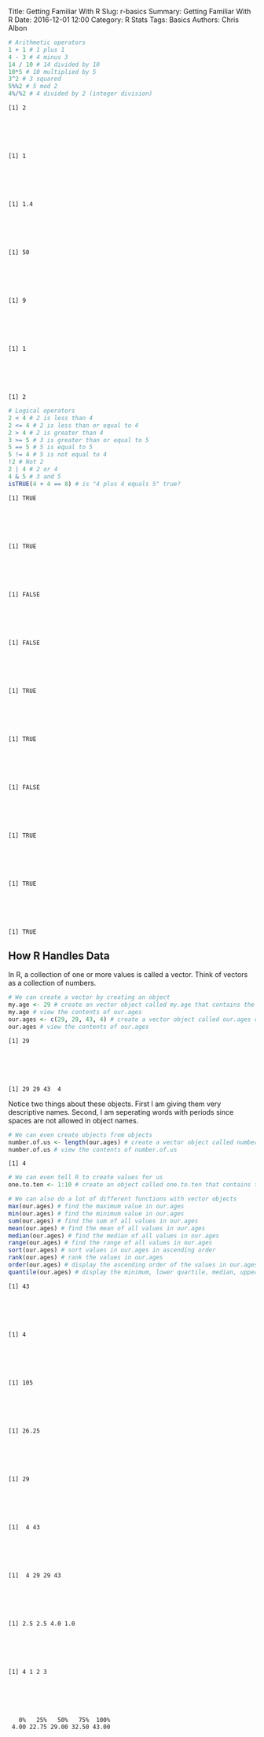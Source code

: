 Title: Getting Familiar With R
Slug: r-basics
Summary: Getting Familiar With R
Date: 2016-12-01 12:00
Category: R Stats
Tags: Basics
Authors: Chris Albon




```R
# Arithmetic operators
1 + 1 # 1 plus 1
4 - 3 # 4 minus 3
14 / 10 # 14 divided by 10
10*5 # 10 multiplied by 5
3^2 # 3 squared
5%%2 # 5 mod 2
4%/%2 # 4 divided by 2 (integer division)
```




    [1] 2






    [1] 1






    [1] 1.4






    [1] 50






    [1] 9






    [1] 1






    [1] 2




```R
# Logical operators
2 < 4 # 2 is less than 4
2 <= 4 # 2 is less than or equal to 4
2 > 4 # 2 is greater than 4
3 >= 5 # 3 is greater than or equal to 5
5 == 5 # 5 is equal to 5
5 != 4 # 5 is not equal to 4
!2 # Not 2
2 | 4 # 2 or 4
4 & 5 # 3 and 5
isTRUE(4 + 4 == 8) # is "4 plus 4 equals 5" true?
```




    [1] TRUE






    [1] TRUE






    [1] FALSE






    [1] FALSE






    [1] TRUE






    [1] TRUE






    [1] FALSE






    [1] TRUE






    [1] TRUE






    [1] TRUE



## How R Handles Data

In R, a collection of one or more values is called a vector. Think of vectors as a collection of numbers.


```R
# We can create a vector by creating an object
my.age <- 29 # create an vector object called my.age that contains the value "29"
my.age # view the contents of our.ages
our.ages <- c(29, 29, 43, 4) # create a vector object called our.ages containing the values 29, 29, 43, and 4
our.ages # view the contents of our.ages
```




    [1] 29






    [1] 29 29 43  4



Notice two things about these objects. First I am giving them very descriptive names. Second, I am seperating words with periods since spaces are not allowed in object names.


```R
# We can even create objects from objects
number.of.us <- length(our.ages) # create a vector object called number.of.us whose value is the length of the our.ages vector
number.of.us # view the contents of number.of.us
```




    [1] 4




```R
# We can even tell R to create values for us
one.to.ten <- 1:10 # create an object called one.to.ten that contains the all integiers between one and ten
```


```R
# We can also do a lot of different functions with vector objects
max(our.ages) # find the maximum value in our.ages
min(our.ages) # find the minimum value in our.ages
sum(our.ages) # find the sum of all values in our.ages
mean(our.ages) # find the mean of all values in our.ages
median(our.ages) # find the median of all values in our.ages
range(our.ages) # find the range of all values in our.ages
sort(our.ages) # sort values in our.ages in ascending order
rank(our.ages) # rank the values in our.ages
order(our.ages) # display the ascending order of the values in our.ages
quantile(our.ages) # display the minimum, lower quartile, median, upper quartile, and maxmimum of our.ages
```




    [1] 43






    [1] 4






    [1] 105






    [1] 26.25






    [1] 29






    [1]  4 43






    [1]  4 29 29 43






    [1] 2.5 2.5 4.0 1.0






    [1] 4 1 2 3






       0%   25%   50%   75%  100%
     4.00 22.75 29.00 32.50 43.00
